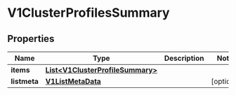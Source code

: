 # V1ClusterProfilesSummary

## Properties
Name | Type | Description | Notes
------------ | ------------- | ------------- | -------------
**items** | [**List&lt;V1ClusterProfileSummary&gt;**](V1ClusterProfileSummary.md) |  | 
**listmeta** | [**V1ListMetaData**](V1ListMetaData.md) |  |  [optional]
